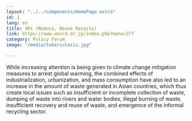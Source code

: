 ```yaml
---
layout: "../../components/HomePage.astro"
id: 1
lang: en
title: 4Rs (Reduce, Reuse Recycle)
link: https://www.uncrd.or.jp/index.php?menu=377
category: Policy Forum
image: "/media/tuberculosis.jpg"

---
```

While increasing attention is being given to climate change mitigation measures to arrest global warming, the combined effects of industrialization, urbanization, and mass consumption have also led to an increase in the amount of waste generated in Asian countries, which thus create local issues such as insufficient or incomplete collection of waste, dumping of waste into rivers and water bodies, illegal burning of waste, insufficient recovery and reuse of waste, and emergence of the informal recycling sector.